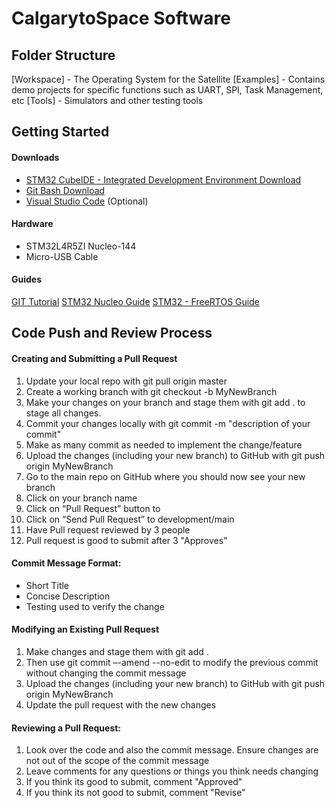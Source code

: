 # CalgarytoSpace Software 

## Folder Structure
  [Workspace]  	- The Operating System for the Satellite
  [Examples] 	- Contains demo projects for specific functions such as UART, SPI,  Task Management, etc
  [Tools]	- Simulators and other testing tools

## Getting Started
  #### Downloads 
- [STM32 CubeIDE - Integrated Development Environment Download](https://www.st.com/en/development-tools/stm32cubeide.html)
- [Git Bash Download ](https://git-scm.com/downloads)
- [Visual Studio Code](https://code.visualstudio.com/) (Optional) 

#### Hardware
- STM32L4R5ZI Nucleo-144
- Micro-USB Cable

#### Guides
[GIT Tutorial](https://docs.google.com/presentation/d/1wr_xPIai-Gg8E0KEQzC6v0hETkPaw800/edit#slide=id.p1)
[STM32 Nucleo Guide](https://www.youtube.com/watch?v=hyZS2p1tW-g&list=PLEBQazB0HUyRYuzfi4clXsKUSgorErmBv) 
[STM32 - FreeRTOS Guide](https://www.digikey.ca/en/maker/projects/getting-started-with-stm32-introduction-to-freertos/ad275395687e4d85935351e16ec575b1)

## Code Push and Review Process

#### Creating and Submitting a Pull Request
1) Update your local repo with git pull origin master 
2) Create a working branch with git checkout -b MyNewBranch
3) Make your changes on your branch and stage them with git add . to stage all changes. 
4) Commit your changes locally with git commit -m "description of your commit"
5) Make as many commit as needed to implement the change/feature 
6) Upload the changes (including your new branch) to GitHub with git push origin MyNewBranch
7) Go to the main repo on GitHub where you should now see your new branch
8) Click on your branch name
9) Click on “Pull Request” button to 
10) Click on “Send Pull Request” to development/main 
11) Have Pull request reviewed by 3 people
12) Pull request is good to submit after 3 "Approves"

#### Commit Message Format:
- Short Title
- Concise Description
- Testing used to verify the change

#### Modifying an Existing Pull Request
1) Make changes and stage them with git add . 
2) Then use git commit –-amend --no-edit to modify the previous commit without changing the commit message
3) Upload the changes (including your new branch) to GitHub with git push origin MyNewBranch
4) Update the pull request with the new changes

#### Reviewing a Pull Request:
1) Look over the code and also the commit message. Ensure changes are not out of the scope of the commit message
2) Leave comments for any questions or things you think needs changing
3) If you think its good to submit, comment "Approved"
4) If you think its not good to submit, comment "Revise"